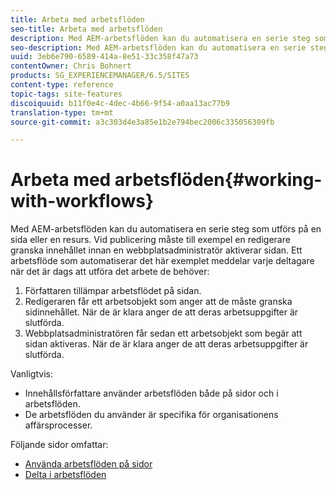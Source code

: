 ```yaml
---
title: Arbeta med arbetsflöden
seo-title: Arbeta med arbetsflöden
description: Med AEM-arbetsflöden kan du automatisera en serie steg som utförs på en sida eller en resurs. Vid publicering måste till exempel en redigerare granska innehållet innan en webbplatsadministratör aktiverar sidan. Ett arbetsflöde som automatiserar det här exemplet meddelar varje deltagare när det är dags att utföra det arbete de behöver.
seo-description: Med AEM-arbetsflöden kan du automatisera en serie steg som utförs på en sida eller en resurs. Vid publicering måste till exempel en redigerare granska innehållet innan en webbplatsadministratör aktiverar sidan. Ett arbetsflöde som automatiserar det här exemplet meddelar varje deltagare när det är dags att utföra det arbete de behöver.
uuid: 3eb6e790-6589-414a-8e51-33c358f47a73
contentOwner: Chris Bohnert
products: SG_EXPERIENCEMANAGER/6.5/SITES
content-type: reference
topic-tags: site-features
discoiquuid: b11f0e4c-4dec-4b66-9f54-a0aa13ac77b9
translation-type: tm+mt
source-git-commit: a3c303d4e3a85e1b2e794bec2006c335056309fb

---
```



# Arbeta med arbetsflöden{#working-with-workflows}

Med AEM-arbetsflöden kan du automatisera en serie steg som utförs på en sida eller en resurs. Vid publicering måste till exempel en redigerare granska innehållet innan en webbplatsadministratör aktiverar sidan. Ett arbetsflöde som automatiserar det här exemplet meddelar varje deltagare när det är dags att utföra det arbete de behöver:

1. Författaren tillämpar arbetsflödet på sidan.
1. Redigeraren får ett arbetsobjekt som anger att de måste granska sidinnehållet. När de är klara anger de att deras arbetsuppgifter är slutförda.
1. Webbplatsadministratören får sedan ett arbetsobjekt som begär att sidan aktiveras. När de är klara anger de att deras arbetsuppgifter är slutförda.

Vanligtvis:

* Innehållsförfattare använder arbetsflöden både på sidor och i arbetsflöden.
* De arbetsflöden du använder är specifika för organisationens affärsprocesser.

Följande sidor omfattar:

* [Använda arbetsflöden på sidor](/help/sites-classic-ui-authoring/classic-workflows-applying.md)
* [Delta i arbetsflöden](/help/sites-classic-ui-authoring/classic-workflows-participating.md)

